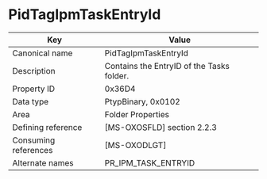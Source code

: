 # PidTagIpmTaskEntryId

| Key | Value |
|---|---|
| Canonical name | PidTagIpmTaskEntryId |
| Description | Contains the EntryID of the Tasks folder. |
| Property ID | 0x36D4 |
| Data type | PtypBinary, 0x0102 |
| Area | Folder Properties |
| Defining reference | [MS-OXOSFLD] section 2.2.3 |
| Consuming references | [MS-OXODLGT] |
| Alternate names | PR_IPM_TASK_ENTRYID |
